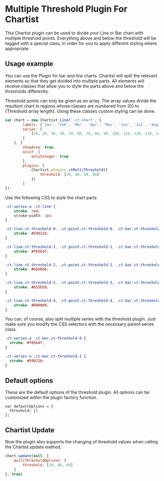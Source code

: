 # Multiple Threshold Plugin For Chartist

This Chartist plugin can be used to divide your Line or Bar chart with multiple threshold points. Everything above and below the 
threshold will be tagged with a special class, in order for you to apply different styling where appropriate.

## Usage example

You can use the Plugin for bar and line charts. Chartist will split the relevant elements so that they get divided into
multiple parts. All elements will receive classes that allow you to style the parts above and below the thresholds differently.

Threshold points can only be given as an array. The array values divide the resultant chart in regions whose classes are numbered
from {0} to {Threshold array length}. Using these classes custom styling can be done.

```javascript
var chart = new Chartist.Line('.ct-chart', {
        labels: ['Jan', 'Feb', 'Mar', 'Apr', 'Mai', 'Jun', 'Jul', 'Aug', 'Sep', 'Oct', 'Nov', 'Dec'],
        series: [
            [10, 20, 30, 40, 50, 60, 70, 80, 90, 100, 110, 120, 130, 140, 150]
        ]
    }, {
        showArea: true,
        axisY: {
            onlyInteger: true
        },
        plugins: [
            Chartist.plugins.ctMultiThreshold({
                threshold: [20, 40, 60, 80]
            })
        ]
});
```
Use the following CSS to style the chart parts

```css
.ct-series-a .ct-line {
    stroke: red;
    stroke-width: 2px;
}

.ct-line.ct-threshold-0, .ct-point.ct-threshold-0, .ct-bar.ct-threshold-0 {
    stroke: #59922b;
}

.ct-line.ct-threshold-1, .ct-point.ct-threshold-1, .ct-bar.ct-threshold-1 {
    stroke: #f05b4f;
}

.ct-line.ct-threshold-2, .ct-point.ct-threshold-2, .ct-bar.ct-threshold-2 {
    stroke: #bbbbbb;
}

.ct-line.ct-threshold-3, .ct-point.ct-threshold-3, .ct-bar.ct-threshold-3 {
    stroke: #b55b5b;
}

.ct-line.ct-threshold-4, .ct-point.ct-threshold-4, .ct-bar.ct-threshold-4 {
    stroke: #000000;
}

```

You can, of course, also split multiple series with the threshold plugin. Just make sure you modify the CSS selectors 
with the necessary parent series class.

```css
.ct-series-a .ct-bar.ct-threshold-0 {
  stroke: #f05b4f;
}

.ct-series-a .ct-bar.ct-threshold-1 {
  stroke: #59922b;
}
```

## Default options

These are the default options of the threshold plugin. All options can be customized within the plugin factory function.

```
var defaultOptions = {
  threshold: []
};
```

## Chartist Update

Now the plugin also supports the changing of threshold values when calling the Chartist.update method.

```javascript
chart.update(null, {
    multiThresholdOptions: {
        threshold: [20, 40, 60]
    }
}, true)
```